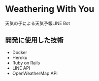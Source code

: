 # Weathering With You
天気の子による天気予報LINE Bot

## 開発に使用した技術
- Docker
- Heroku
- Ruby on Rails
- LINE API
- OpenWeatherMap API
